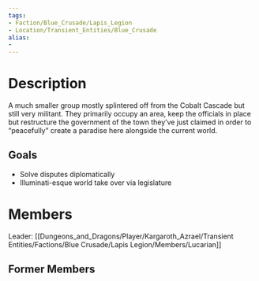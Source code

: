 ```yaml
---
tags:
- Faction/Blue_Crusade/Lapis_Legion
- Location/Transient_Entities/Blue_Crusade
alias:
- 
---
```


# Description
A much smaller group mostly splintered off from the Cobalt Cascade but still very militant. They primarily occupy an area, keep the officials in place but restructure the government of the town they’ve just claimed in order to “peacefully” create a paradise here alongside the current world.

## Goals
- Solve disputes diplomatically
- Illuminati-esque world take over via legislature

# Members
Leader: [[Dungeons_and_Dragons/Player/Kargaroth_Azrael/Transient Entities/Factions/Blue Crusade/Lapis Legion/Members/Lucarian]]

## Former Members
